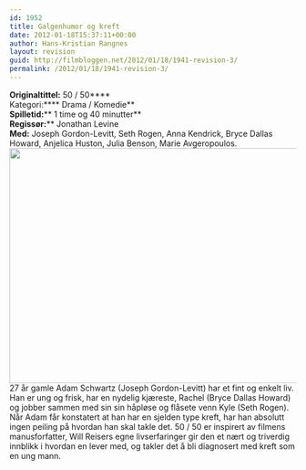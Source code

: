 ```yaml
---
id: 1952
title: Galgenhumor og kreft
date: 2012-01-18T15:37:11+00:00
author: Hans-Kristian Rangnes
layout: revision
guid: http://filmbloggen.net/2012/01/18/1941-revision-3/
permalink: /2012/01/18/1941-revision-3/
---
```

****Originaltittel:**** 50 / 50****  
Kategori:**** Drama / Komedie**  
**Spilletid:**** 1 time og 40 minutter**  
**Regissør:**** Jonathan Levine  
**Med:** Joseph Gordon-Levitt, Seth Rogen, Anna Kendrick, Bryce Dallas Howard, Anjelica Huston, Julia Benson, Marie Avgeropoulos.  
<a href="http://filmbloggen.net/?attachment_id=1942" rel="attachment wp-att-1942"><img class="alignnone size-large wp-image-1942" src="http://filmbloggen.net/wp-content/uploads//2012/01/50.50-620x412.jpg" alt="" width="620" height="412" /></a>  
27 år gamle Adam Schwartz (Joseph Gordon-Levitt) har et fint og enkelt liv. Han er ung og frisk, har en nydelig kjæreste, Rachel (Bryce Dallas Howard) og jobber sammen med sin sin håpløse og flåsete venn Kyle (Seth Rogen). Når Adam får konstatert at han har en sjelden type kreft, har han absolutt ingen peiling på hvordan han skal takle det. 50 / 50 er inspirert av filmens manusforfatter, Will Reisers egne livserfaringer gir den et nært og triverdig innblikk i hvordan en lever med, og takler det å bli diagnosert med kreft som en ung mann.